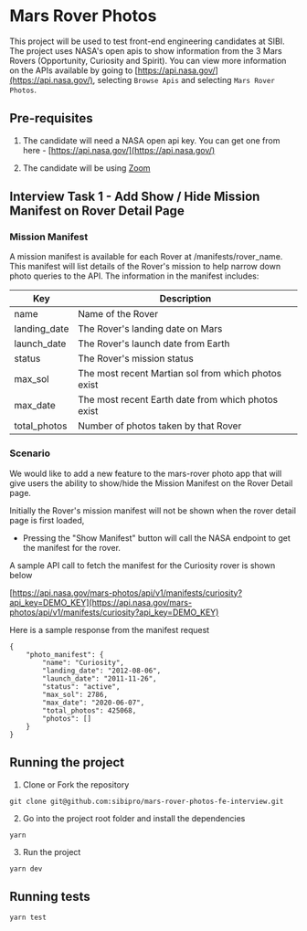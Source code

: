 # Mars Rover Photos

This project will be used to test front-end engineering candidates at SIBI. The project uses NASA's open apis to show information from the 3 Mars Rovers (Opportunity, Curiosity and Spirit). You can view more information on the APIs available by going to [https://api.nasa.gov/](https://api.nasa.gov/), selecting `Browse Apis` and selecting `Mars Rover Photos`.

## Pre-requisites

1. The candidate will need a NASA open api key. You can get one from here - [https://api.nasa.gov/](https://api.nasa.gov/)

2. The candidate will be using [Zoom](https://zoom.us)

## Interview Task 1 - Add Show / Hide Mission Manifest on Rover Detail Page

### Mission Manifest

A mission manifest is available for each Rover at /manifests/rover_name. This manifest will list details of the Rover's mission to help narrow down photo queries to the API. The information in the manifest includes:

| Key          | Description                                         |
| ------------ | --------------------------------------------------- |
| name         | Name of the Rover                                   |
| landing_date | The Rover's landing date on Mars                    |
| launch_date  | The Rover's launch date from Earth                  |
| status       | The Rover's mission status                          |
| max_sol      | The most recent Martian sol from which photos exist |
| max_date     | The most recent Earth date from which photos exist  |
| total_photos | Number of photos taken by that Rover                |

### Scenario

We would like to add a new feature to the mars-rover photo app that will give users the ability to show/hide the Mission Manifest on the Rover Detail page.

Initially the Rover's mission manifest will not be shown when the rover detail page is first loaded,

- Pressing the "Show Manifest" button will call the NASA endpoint to get the manifest for the rover.

A sample API call to fetch the manifest for the Curiosity rover is shown below

[https://api.nasa.gov/mars-photos/api/v1/manifests/curiosity?api_key=DEMO_KEY](https://api.nasa.gov/mars-photos/api/v1/manifests/curiosity?api_key=DEMO_KEY)

Here is a sample response from the manifest request

```
{
    "photo_manifest": {
        "name": "Curiosity",
        "landing_date": "2012-08-06",
        "launch_date": "2011-11-26",
        "status": "active",
        "max_sol": 2786,
        "max_date": "2020-06-07",
        "total_photos": 425068,
        "photos": []
    }
}
```

## Running the project

1. Clone or Fork the repository

```
git clone git@github.com:sibipro/mars-rover-photos-fe-interview.git
```

2. Go into the project root folder and install the dependencies

```
yarn
```

3. Run the project

```
yarn dev
```

## Running tests

```
yarn test
```
